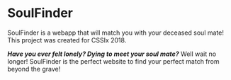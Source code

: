 # SoulFinder
SoulFinder is a webapp that will match you with your deceased soul mate! This project was created for CSSIx 2018.

***Have you ever felt lonely? Dying to meet your soul mate?***
Well wait no longer! SoulFinder is the perfect website to find your perfect match from beyond the grave!

